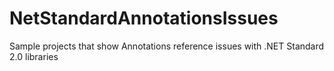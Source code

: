 # NetStandardAnnotationsIssues
Sample projects that show Annotations reference issues with .NET Standard 2.0 libraries

